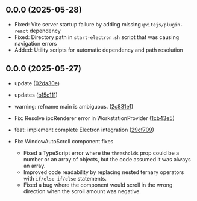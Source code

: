 ## 0.0.0 (2025-05-28)

* Fixed: Vite server startup failure by adding missing `@vitejs/plugin-react` dependency
* Fixed: Directory path in `start-electron.sh` script that was causing navigation errors
* Added: Utility scripts for automatic dependency and path resolution

## 0.0.0 (2025-05-27)

* update ([02da30e](https://github.com/sirgawain0x/orpheus-engine/commit/02da30e))
* updates ([b15c111](https://github.com/sirgawain0x/orpheus-engine/commit/b15c111))
* warning: refname main is ambiguous. ([2c831e1](https://github.com/sirgawain0x/orpheus-engine/commit/2c831e1))
* Fix: Resolve ipcRenderer error in WorkstationProvider ([1cb43e5](https://github.com/sirgawain0x/orpheus-engine/commit/1cb43e5))
* feat: implement complete Electron integration ([29cf709](https://github.com/sirgawain0x/orpheus-engine/commit/29cf709))

* Fix: WindowAutoScroll component fixes
  - Fixed a TypeScript error where the `thresholds` prop could be a number or an array of objects, but the code assumed it was always an array.
  - Improved code readability by replacing nested ternary operators with `if/else if/else` statements.
  - Fixed a bug where the component would scroll in the wrong direction when the scroll amount was negative.



